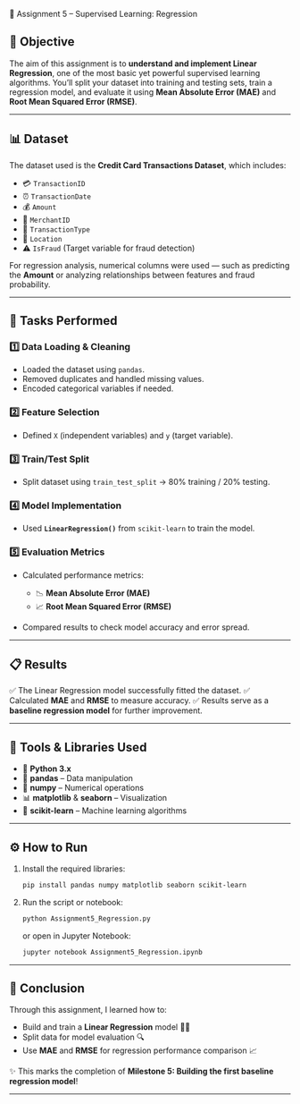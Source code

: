 🧮 Assignment 5 – Supervised Learning: Regression

## 🎯 Objective

The aim of this assignment is to **understand and implement Linear Regression**, one of the most basic yet powerful supervised learning algorithms.
You’ll split your dataset into training and testing sets, train a regression model, and evaluate it using **Mean Absolute Error (MAE)** and **Root Mean Squared Error (RMSE)**.

---

## 📊 Dataset

The dataset used is the **Credit Card Transactions Dataset**, which includes:

* 💳 `TransactionID`
* ⏰ `TransactionDate`
* 💰 `Amount`
* 🏪 `MerchantID`
* 🔁 `TransactionType`
* 📍 `Location`
* ⚠️ `IsFraud` (Target variable for fraud detection)

For regression analysis, numerical columns were used — such as predicting the **Amount** or analyzing relationships between features and fraud probability.

---

## 🧠 Tasks Performed

### 1️⃣ Data Loading & Cleaning

* Loaded the dataset using `pandas`.
* Removed duplicates and handled missing values.
* Encoded categorical variables if needed.

### 2️⃣ Feature Selection

* Defined `X` (independent variables) and `y` (target variable).

### 3️⃣ Train/Test Split

* Split dataset using `train_test_split` → 80% training / 20% testing.

### 4️⃣ Model Implementation

* Used **`LinearRegression()`** from `scikit-learn` to train the model.

### 5️⃣ Evaluation Metrics

* Calculated performance metrics:

  * 📉 **Mean Absolute Error (MAE)**
  * 📈 **Root Mean Squared Error (RMSE)**
* Compared results to check model accuracy and error spread.

---

## 📋 Results

✅ The Linear Regression model successfully fitted the dataset.
✅ Calculated **MAE** and **RMSE** to measure accuracy.
✅ Results serve as a **baseline regression model** for further improvement.

---

## 🧰 Tools & Libraries Used

* 🐍 **Python 3.x**
* 🧾 **pandas** – Data manipulation
* 🔢 **numpy** – Numerical operations
* 📊 **matplotlib** & **seaborn** – Visualization
* 🤖 **scikit-learn** – Machine learning algorithms

---

## ⚙️ How to Run

1. Install the required libraries:

   ```bash
   pip install pandas numpy matplotlib seaborn scikit-learn
   ```

2. Run the script or notebook:

   ```bash
   python Assignment5_Regression.py
   ```

   or open in Jupyter Notebook:

   ```bash
   jupyter notebook Assignment5_Regression.ipynb
   ```

---

## 🧾 Conclusion

Through this assignment, I learned how to:

* Build and train a **Linear Regression** model 👩‍💻
* Split data for model evaluation 🔍
* Use **MAE** and **RMSE** for regression performance comparison 📈

✨ This marks the completion of **Milestone 5: Building the first baseline regression model**!

---